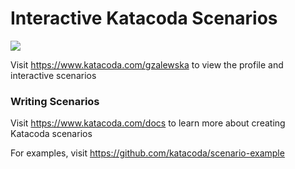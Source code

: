 # Interactive Katacoda Scenarios

[![](http://shields.katacoda.com/katacoda/gzalewska/count.svg)](https://www.katacoda.com/gzalewska "Get your profile on Katacoda.com")

Visit https://www.katacoda.com/gzalewska to view the profile and interactive scenarios

### Writing Scenarios
Visit https://www.katacoda.com/docs to learn more about creating Katacoda scenarios

For examples, visit https://github.com/katacoda/scenario-example
